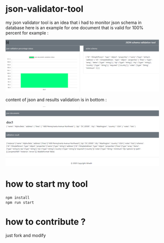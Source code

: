 # json-validator-tool

my json validator tool is an idea that i had to monitor json schema in database here is an example for one document that is valid for 100% percent for example :

![demo](demo.png)

content of json and results validation is in bottom :

![demo](demo1.png)

# how to start my tool

```
npm install
npm run start
```

# how to contribute ?

just fork and modify
